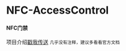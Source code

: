 # NFC-AccessControl
#### NFC门禁
项目介绍[戳我传送](https://swetycore.github.io/2021/04/16/%E4%B8%BANFC%E9%97%A8%E7%A6%81%E5%8A%A0%E4%B8%8A%E5%B0%8F%E7%88%B1%E5%90%8C%E5%AD%A6%E6%8E%A7%E5%88%B6/)
 <small>几乎没有注释，建议多看看官方文档</small>
